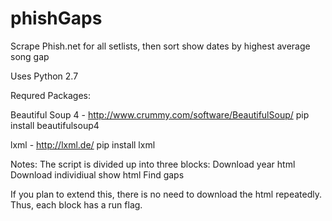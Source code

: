 # phishGaps
Scrape Phish.net for all setlists, then sort show dates by highest average song gap

Uses Python 2.7

Requred Packages:

Beautiful Soup 4 - http://www.crummy.com/software/BeautifulSoup/
  pip install beautifulsoup4

lxml - http://lxml.de/
  pip install lxml

Notes:
  The script is divided up into three blocks:
    Download year html
    Download individiual show html
    Find gaps
    
  If you plan to extend this, there is no need to download the html repeatedly.  Thus, each block has a run flag.
  
  

